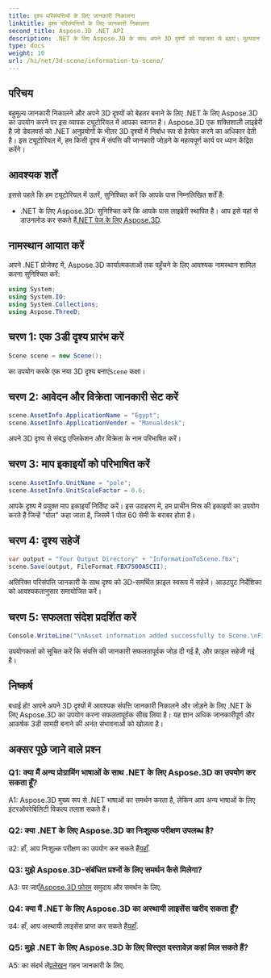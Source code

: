 ```yaml
---
title: दृश्य परिसंपत्तियों के लिए जानकारी निकालना
linktitle: दृश्य परिसंपत्तियों के लिए जानकारी निकालना
second_title: Aspose.3D .NET API
description: .NET के लिए Aspose.3D के साथ अपने 3D दृश्यों को सहजता से बढ़ाएं। मूल्यवान संपत्ति की जानकारी चरण दर चरण जोड़ना सीखें। गतिशील 3डी अनुभव के लिए अभी डाउनलोड करें।
type: docs
weight: 10
url: /hi/net/3d-scene/information-to-scene/
---
```

## परिचय

बहुमूल्य जानकारी निकालने और अपने 3D दृश्यों को बेहतर बनाने के लिए .NET के लिए Aspose.3D का उपयोग करने पर इस व्यापक ट्यूटोरियल में आपका स्वागत है। Aspose.3D एक शक्तिशाली लाइब्रेरी है जो डेवलपर्स को .NET अनुप्रयोगों के भीतर 3D दृश्यों में निर्बाध रूप से हेरफेर करने का अधिकार देती है। इस ट्यूटोरियल में, हम किसी दृश्य में संपत्ति की जानकारी जोड़ने के महत्वपूर्ण कार्य पर ध्यान केंद्रित करेंगे।

## आवश्यक शर्तें

इससे पहले कि हम ट्यूटोरियल में उतरें, सुनिश्चित करें कि आपके पास निम्नलिखित शर्तें हैं:

-  .NET के लिए Aspose.3D: सुनिश्चित करें कि आपके पास लाइब्रेरी स्थापित है। आप इसे यहां से डाउनलोड कर सकते हैं[.NET पेज के लिए Aspose.3D](https://releases.aspose.com/3d/net/).

## नामस्थान आयात करें

अपने .NET प्रोजेक्ट में, Aspose.3D कार्यात्मकताओं तक पहुँचने के लिए आवश्यक नामस्थान शामिल करना सुनिश्चित करें:

```csharp
using System;
using System.IO;
using System.Collections;
using Aspose.ThreeD;
```

## चरण 1: एक 3डी दृश्य प्रारंभ करें

```csharp
Scene scene = new Scene();
```

 का उपयोग करके एक नया 3D दृश्य बनाएं`Scene` कक्षा।

## चरण 2: आवेदन और विक्रेता जानकारी सेट करें

```csharp
scene.AssetInfo.ApplicationName = "Egypt";
scene.AssetInfo.ApplicationVendor = "Manualdesk";
```

अपने 3D दृश्य से संबद्ध एप्लिकेशन और विक्रेता के नाम परिभाषित करें।

## चरण 3: माप इकाइयों को परिभाषित करें

```csharp
scene.AssetInfo.UnitName = "pole";
scene.AssetInfo.UnitScaleFactor = 0.6;
```

आपके दृश्य में प्रयुक्त माप इकाइयाँ निर्दिष्ट करें। इस उदाहरण में, हम प्राचीन मिस्र की इकाइयों का उपयोग करते हैं जिन्हें "पोल" कहा जाता है, जिसमें 1 पोल 60 सेमी के बराबर होता है।

## चरण 4: दृश्य सहेजें

```csharp
var output = "Your Output Directory" + "InformationToScene.fbx";
scene.Save(output, FileFormat.FBX7500ASCII);
```

अतिरिक्त परिसंपत्ति जानकारी के साथ दृश्य को 3D-समर्थित फ़ाइल स्वरूप में सहेजें। आउटपुट निर्देशिका को आवश्यकतानुसार समायोजित करें।

## चरण 5: सफलता संदेश प्रदर्शित करें

```csharp
Console.WriteLine("\nAsset information added successfully to Scene.\nFile saved at " + output);
```

उपयोगकर्ता को सूचित करें कि संपत्ति की जानकारी सफलतापूर्वक जोड़ दी गई है, और फ़ाइल सहेजी गई है।

## निष्कर्ष

बधाई हो! आपने अपने 3D दृश्यों में आवश्यक संपत्ति जानकारी निकालने और जोड़ने के लिए .NET के लिए Aspose.3D का उपयोग करना सफलतापूर्वक सीख लिया है। यह ज्ञान अधिक जानकारीपूर्ण और आकर्षक 3डी सामग्री बनाने की अनंत संभावनाओं को खोलता है।

## अक्सर पूछे जाने वाले प्रश्न

### Q1: क्या मैं अन्य प्रोग्रामिंग भाषाओं के साथ .NET के लिए Aspose.3D का उपयोग कर सकता हूँ?

A1: Aspose.3D मुख्य रूप से .NET भाषाओं का समर्थन करता है, लेकिन आप अन्य भाषाओं के लिए इंटरऑपरेबिलिटी विकल्प तलाश सकते हैं।

### Q2: क्या .NET के लिए Aspose.3D का निःशुल्क परीक्षण उपलब्ध है?

 उ2: हाँ, आप निःशुल्क परीक्षण का उपयोग कर सकते हैं[यहाँ](https://releases.aspose.com/).

### Q3: मुझे Aspose.3D-संबंधित प्रश्नों के लिए समर्थन कैसे मिलेगा?

 A3: पर जाएँ[Aspose.3D फोरम](https://forum.aspose.com/c/3d/18) समुदाय और समर्थन के लिए.

### Q4: क्या मैं .NET के लिए Aspose.3D का अस्थायी लाइसेंस खरीद सकता हूँ?

 उ4: हाँ, आप अस्थायी लाइसेंस प्राप्त कर सकते हैं[यहाँ](https://purchase.aspose.com/temporary-license/).

### Q5: मुझे .NET के लिए Aspose.3D के लिए विस्तृत दस्तावेज़ कहां मिल सकते हैं?

 A5: का संदर्भ लें[प्रलेखन](https://reference.aspose.com/3d/net/) गहन जानकारी के लिए.